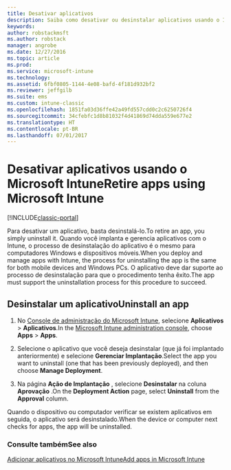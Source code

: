 ```yaml
---
title: Desativar aplicativos
description: Saiba como desativar ou desinstalar aplicativos usando o Intune.
keywords: 
author: robstackmsft
ms.author: robstack
manager: angrobe
ms.date: 12/27/2016
ms.topic: article
ms.prod: 
ms.service: microsoft-intune
ms.technology: 
ms.assetid: 6fbf0805-1144-4e08-bafd-4f181d932bf2
ms.reviewer: jeffgilb
ms.suite: ems
ms.custom: intune-classic
ms.openlocfilehash: 1851fa03d36ffe42a49fd557cdd0c2c6250726f4
ms.sourcegitcommit: 34cfebfc1d8b81032f4d41869d74dda559e677e2
ms.translationtype: HT
ms.contentlocale: pt-BR
ms.lasthandoff: 07/01/2017
---
```

# <span data-ttu-id="4325a-103">Desativar aplicativos usando o Microsoft Intune</span><span class="sxs-lookup"><span data-stu-id="4325a-103">Retire apps using Microsoft Intune</span></span>
<a id="retire-apps-using-microsoft-intune" class="xliff"></a>

[!INCLUDE[classic-portal](../includes/classic-portal.md)]

<span data-ttu-id="4325a-104">Para desativar um aplicativo, basta desinstalá-lo.</span><span class="sxs-lookup"><span data-stu-id="4325a-104">To retire an app, you simply uninstall it.</span></span> <span data-ttu-id="4325a-105">Quando você implanta e gerencia aplicativos com o Intune, o processo de desinstalação do aplicativo é o mesmo para computadores Windows e dispositivos móveis.</span><span class="sxs-lookup"><span data-stu-id="4325a-105">When you deploy and manage apps with Intune, the process for uninstalling the app is the same for both mobile devices and Windows PCs.</span></span> <span data-ttu-id="4325a-106">O aplicativo deve dar suporte ao processo de desinstalação para que o procedimento tenha êxito.</span><span class="sxs-lookup"><span data-stu-id="4325a-106">The app must support the uninstallation process for this procedure to succeed.</span></span>

## <span data-ttu-id="4325a-107">Desinstalar um aplicativo</span><span class="sxs-lookup"><span data-stu-id="4325a-107">Uninstall an app</span></span>
<a id="uninstall-an-app" class="xliff"></a>

1.  <span data-ttu-id="4325a-108">No [Console de administração do Microsoft Intune](https://manage.microsoft.com), selecione **Aplicativos** &gt; **Aplicativos**.</span><span class="sxs-lookup"><span data-stu-id="4325a-108">In the [Microsoft Intune administration console](https://manage.microsoft.com), choose **Apps** &gt; **Apps**.</span></span>

2.  <span data-ttu-id="4325a-109">Selecione o aplicativo que você deseja desinstalar (que já foi implantado anteriormente) e selecione **Gerenciar Implantação**.</span><span class="sxs-lookup"><span data-stu-id="4325a-109">Select the app you want to uninstall (one that has been previously deployed), and then choose **Manage Deployment**.</span></span>

3.  <span data-ttu-id="4325a-110">Na página **Ação de Implantação** , selecione **Desinstalar** na coluna **Aprovação** .</span><span class="sxs-lookup"><span data-stu-id="4325a-110">On the **Deployment Action** page, select **Uninstall** from the **Approval** column.</span></span>

<span data-ttu-id="4325a-111">Quando o dispositivo ou computador verificar se existem aplicativos em seguida, o aplicativo será desinstalado.</span><span class="sxs-lookup"><span data-stu-id="4325a-111">When the device or computer next checks for apps, the app will be uninstalled.</span></span>

### <span data-ttu-id="4325a-112">Consulte também</span><span class="sxs-lookup"><span data-stu-id="4325a-112">See also</span></span>
<a id="see-also" class="xliff"></a>
[<span data-ttu-id="4325a-113">Adicionar aplicativos no Microsoft Intune</span><span class="sxs-lookup"><span data-stu-id="4325a-113">Add apps in Microsoft Intune</span></span>](add-apps.md)
